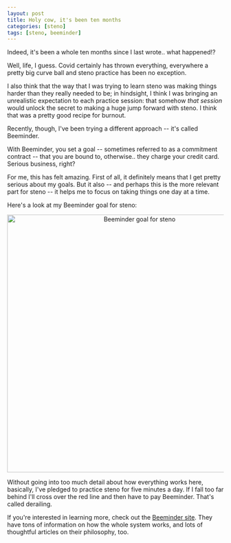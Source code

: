```yaml
---
layout: post
title: Holy cow, it's been ten months
categories: [steno]
tags: [steno, beeminder]
---
```


Indeed, it's been a whole ten months since I last wrote.. what happened!?

Well, life, I guess. Covid certainly has thrown everything, everywhere a pretty big curve ball and steno practice has been no exception.

I also think that the way that I was trying to learn steno was making things harder than they really needed to be; in hindsight, I think I was bringing an unrealistic expectation to each practice session: that somehow _that session_ would unlock the secret to making a huge jump forward with steno. I think that was a pretty good recipe for burnout.

Recently, though, I've been trying a different approach -- it's called Beeminder.

With Beeminder, you set a goal -- sometimes referred to as a commitment contract -- that you are bound to, otherwise.. they charge your credit card. Serious business, right?

For me, this has felt amazing. First of all, it definitely means that I get pretty serious about my goals. But it also -- and perhaps this is the more relevant part for steno -- it helps me to focus on taking things one day at a time.

Here's a look at my Beeminder goal for steno:

<div style="text-align: center">
<a href="https://www.beeminder.com/jladdjr/steno"><img alt="Beeminder goal for steno" title="Beeminder goal for steno" src="https://www.beeminder.com/jladdjr/steno/graph" width="600" /></a>
</div>

Without going into too much detail about how everything works here, basically, I've pledged to practice steno for five minutes a day. If I fall too far behind I'll cross over the red line and then have to pay Beeminder. That's called derailing.

If you're interested in learning more, check out the [Beeminder site](https://www.beeminder.com/). They have tons of information on how the whole system works, and lots of thoughtful articles on their philosophy, too.